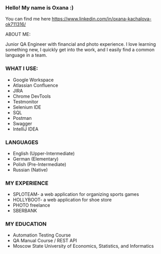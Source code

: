 ### Hello! My name is Oxana :)

You can find me here  https://www.linkedin.com/in/oxana-kachalova-ok711316/
    


ABOUT ME:

Junior QA Engineer with financial and photo experience. I love learning something new, I quickly get into the work, and I easily find a common language in a team.

### WHAT I USE:

* Google Workspace
* Atlassian Confluence
* JIRA
* Chrome DevTools
* Testmonitor
* Selenium IDE
* SQL
* Postman
* Swagger
* IntelliJ IDEA


### LANGUAGES

* English (Upper-Intermediate)
* German (Elementary)
* Polish (Pre-Intermediate)
* Russian (Native)

### MY EXPERIENCE

* SPLOTEAM- a web application for organizing sports games
* HOLLYBOOT- a web application for shoe store
* PHOTO freelance
* SBERBANK

### MY EDUCATION

* Automation Testing Course
* QA Manual Course / REST API
* Moscow State University of Economics, Statistics, and Informatics
